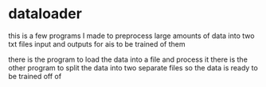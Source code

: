 # dataloader
this is a few programs I made to preprocess large amounts of data into two txt files input and outputs for ais to be trained of them

there is the program to load the data into a file and process it
there is the other program to split the data into two separate files so the data is ready to be trained off of
